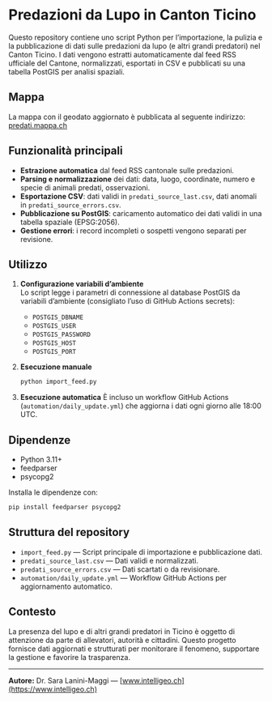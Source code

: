 # Predazioni da Lupo in Canton Ticino

Questo repository contiene uno script Python per l’importazione, la pulizia e la pubblicazione di dati sulle predazioni da lupo (e altri grandi predatori) nel Canton Ticino. I dati vengono estratti automaticamente dal feed RSS ufficiale del Cantone, normalizzati, esportati in CSV e pubblicati su una tabella PostGIS per analisi spaziali.

## Mappa

La mappa con il geodato aggiornato è pubblicata al seguente indirizzo: [predati.mappa.ch](https://predati.mappa.ch')

## Funzionalità principali

- **Estrazione automatica** dal feed RSS cantonale sulle predazioni.
- **Parsing e normalizzazione** dei dati: data, luogo, coordinate, numero e specie di animali predati, osservazioni.
- **Esportazione CSV**: dati validi in `predati_source_last.csv`, dati anomali in `predati_source_errors.csv`.
- **Pubblicazione su PostGIS**: caricamento automatico dei dati validi in una tabella spaziale (EPSG:2056).
- **Gestione errori**: i record incompleti o sospetti vengono separati per revisione.

## Utilizzo

1. **Configurazione variabili d’ambiente**  
   Lo script legge i parametri di connessione al database PostGIS da variabili d’ambiente (consigliato l’uso di GitHub Actions secrets):

   - `POSTGIS_DBNAME`
   - `POSTGIS_USER`
   - `POSTGIS_PASSWORD`
   - `POSTGIS_HOST`
   - `POSTGIS_PORT`

2. **Esecuzione manuale**
   ```sh
   python import_feed.py
   ```

3. **Esecuzione automatica**
   È incluso un workflow GitHub Actions (`automation/daily_update.yml`) che aggiorna i dati ogni giorno alle 18:00 UTC.

## Dipendenze

- Python 3.11+
- feedparser
- psycopg2

Installa le dipendenze con:
```sh
pip install feedparser psycopg2
```

## Struttura del repository

- `import_feed.py` — Script principale di importazione e pubblicazione dati.
- `predati_source_last.csv` — Dati validi e normalizzati.
- `predati_source_errors.csv` — Dati scartati o da revisionare.
- `automation/daily_update.yml` — Workflow GitHub Actions per aggiornamento automatico.

## Contesto

La presenza del lupo e di altri grandi predatori in Ticino è oggetto di attenzione da parte di allevatori, autorità e cittadini. Questo progetto fornisce dati aggiornati e strutturati per monitorare il fenomeno, supportare la gestione e favorire la trasparenza.

---

**Autore:** Dr. Sara Lanini-Maggi — [www.intelligeo.ch](https://www.intelligeo.ch)
